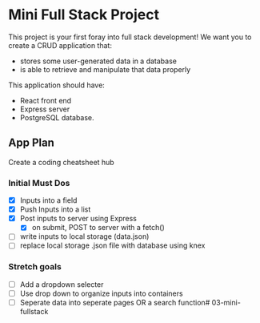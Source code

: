 # Mini Full Stack Project
This project is your first foray into full stack development!
We want you to create a CRUD application that:
- stores some user-generated data in a database
- is able to retrieve and manipulate that data properly


This application should have:
- React front end
- Express server
- PostgreSQL database.

## App Plan

Create a coding cheatsheet hub

### Initial Must Dos
- [X] Inputs into a field
- [X] Push Inputs into a list
- [X] Post inputs to server using Express
    - [X] on submit, POST to server with a fetch()
- [ ] write inputs to local storage (data.json)
- [ ] replace local storage .json file with database using knex

### Stretch goals
- [ ] Add a dropdown selecter
- [ ] Use drop down to organize inputs into containers
- [ ] Seperate data into seperate pages OR a search function# 03-mini-fullstack
